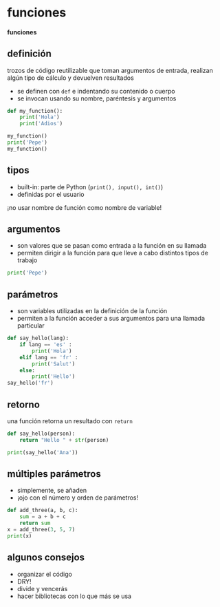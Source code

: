 # funciones
#### funciones

## definición
trozos de código reutilizable que toman argumentos de entrada, realizan algún tipo de cálculo y devuelven resultados

- se definen con `def` e indentando su contenido o cuerpo
- se invocan usando su nombre, paréntesis y argumentos

~~~python
def my_function():
    print('Hola')
    print('Adios')

my_function()
print('Pepe')
my_function()
~~~

## tipos

- built-in: parte de Python (`print(), input(), int()`)
- definidas por el usuario 

¡no usar nombre de función como nombre de variable!

## argumentos

- son valores que se pasan como entrada a la función en su llamada
- permiten dirigir a la función para que lleve a cabo distintos tipos de trabajo

~~~~python
print('Pepe')
~~~~

## parámetros

- son variables utilizadas en la definición de la función
- permiten a la función acceder a sus argumentos para una llamada particular

~~~~python
def say_hello(lang):
    if lang == 'es' :
        print('Hola')
    elif lang == 'fr' :
        print('Salut')
    else:
        print('Hello')
say_hello('fr')
~~~~

## retorno

una función retorna un resultado con `return`

~~~~python
def say_hello(person):
    return "Hello " + str(person)

print(say_hello('Ana'))
~~~~

## múltiples parámetros

- simplemente, se añaden
- ¡ojo con el número y orden de parámetros!

~~~~python
def add_three(a, b, c):
    sum = a + b + c
    return sum
x = add_three(3, 5, 7)
print(x)
~~~~

## algunos consejos

- organizar el código
- DRY!
- divide y vencerás
- hacer bibliotecas con lo que más se usa
